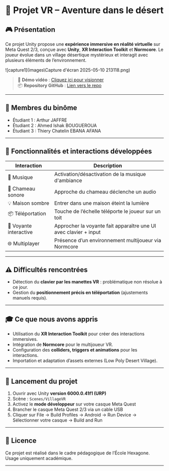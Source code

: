 # 🔮 Projet VR – Aventure dans le désert

## 🎮 Présentation

Ce projet Unity propose une **expérience immersive en réalité virtuelle** sur Meta Quest 2/3, conçue avec **Unity**, **XR Interaction Toolkit** et **Normcore**. Le joueur évolue dans un village désertique mystérieux et interagit avec plusieurs éléments de l’environnement.

![capture1](images\Capture d'écran 2025-05-10 213118.png)  


> 🔗 **Démo vidéo** : [Cliquez ici pour visionner](https://drive.google.com/file/d/1EjNI2h0qy-BdSJVaN7VmMLZ9Fs8ILre6/view?usp=drive_link)  
> 📦 **Repository GitHub** : [Lien vers le repo](https://github.com/Redart71/vr-desert-village)

---

## 👥 Membres du binôme

- Étudiant 1 : Arthur JAFFRE 
- Étudiant 2 : Ahmed Ishak BOUGUEROUA
- Étudiant 3 : Thiery Chatelin EBANA AFANA

---

## 🧪 Fonctionnalités et interactions développées

| Interaction | Description |
|------------|-------------|
| 🎵 Musique | Activation/désactivation de la musique d'ambiance |
| 🐪 Chameau sonore | Approche du chameau déclenche un audio |
| 💡 Maison sombre | Entrer dans une maison éteint la lumière |
| 📦 Téléportation | Touche de l’échelle téléporte le joueur sur un toit |
| 🧙 Voyante interactive | Approcher la voyante fait apparaître une UI avec clavier + input |
| 🌐 Multiplayer | Présence d’un environnement multijoueur via Normcore |
 
---

## ⚠️ Difficultés rencontrées

- Détection du **clavier par les manettes VR** : problématique non résolue à ce jour.
- Gestion du **positionnement précis en téléportation** (ajustements manuels requis).

---

## 🎓 Ce que nous avons appris

- Utilisation du **XR Interaction Toolkit** pour créer des interactions immersives.
- Intégration de **Normcore** pour le multijoueur VR.
- Configuration des **colliders, triggers et animations** pour les interactions.
- Importation et adaptation d’assets externes (Low Poly Desert Village).

---

## 🚀 Lancement du projet

1. Ouvrir avec Unity **version 6000.0.41f1 (URP)**
2. Scène : `Scenes/VillageVR`
3. Activez le **mode développeur** sur votre casque Meta Quest
4. Brancher le casque Meta Quest 2/3 via un cable USB
5. Cliquer sur File -> Build Profiles -> Android -> Run Device -> Sélectionner votre casque -> Build and Run

---

## 🧾 Licence

Ce projet est réalisé dans le cadre pédagogique de l’École Hexagone.  
Usage uniquement académique.

---

